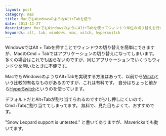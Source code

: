 ```yaml
---
layout: post
category: mac
title: MacでもWindowsのようなAlt+Tabを使う
date: 2013-11-27
description: MacでもWindowsのようにAlt+Tabを使ってウィンドウ単位の切り替えを行います
keywords: alt, tab, windows, mac, witch, hyperswitch
---
```


WindowsではAlt + Tabを押すことでウィンドウの切り替えを簡単にできますが、MacのCmd + Tabではアプリケーションの切り替えになってしまいます。
多くの場合はこれでも困らないのですが、同じアプリケーションでいくつもウィンドウを開いたときに不便です。

MacでもWindowsのようなAlt+Tabを実現する方法はあって、以前から[Witch](http://manytricks.com/witch/)という比較的有名なものがあるのですが、これは有料です。
自分はちょっと前から[HyperSwitch](http://bahoom.com/hyperswitch)というのを使っています。

デフォルトだとAlt+Tabが割り当てられるのですが少し押しにくいので、Cmd+Tabに割り当ててしまってます。
無料で、見た目もよくて、おすすめです。

"Snow Leopard support is untested." と書いてありますが、Mavericksでも動いてます。




